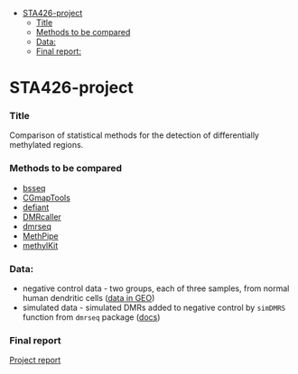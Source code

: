 <!-- START doctoc generated TOC please keep comment here to allow auto update -->
<!-- DON'T EDIT THIS SECTION, INSTEAD RE-RUN doctoc TO UPDATE -->


- [STA426-project](#sta426-project)
    - [Title](#title)
    - [Methods to be compared](#methods-to-be-compared)
    - [Data:](#data)
    - [Final report:](#final-report)

<!-- END doctoc generated TOC please keep comment here to allow auto update -->

# STA426-project

### Title
Comparison of statistical methods for the detection of differentially methylated regions.


### Methods to be compared

- [bsseq](https://bioconductor.org/packages/release/bioc/vignettes/bsseq/inst/doc/bsseq.html)
- [CGmapTools](https://cgmaptools.github.io/)
- [defiant](https://bmcbioinformatics.biomedcentral.com/articles/10.1186/s12859-018-2037-1)
- [DMRcaller](https://bioconductor.org/packages/release/bioc/html/DMRcaller.html)
- [dmrseq](https://academic.oup.com/biostatistics/advance-article/doi/10.1093/biostatistics/kxy007/4899074)
- [MethPipe](http://smithlabresearch.org/software/methpipe/)
- [methylKit](https://www.bioconductor.org/packages/devel/bioc/vignettes/methylKit/inst/doc/methylKit.html)


### Data:
- negative control data - two groups, each of three samples, from normal human dendritic cells ([data in GEO](https://www.ncbi.nlm.nih.gov/geo/query/acc.cgi?acc=GSE64177))
- simulated data - simulated DMRs added to negative control by `simDMRS` function from `dmrseq` package ([docs](https://bioconductor.org/packages/release/bioc/vignettes/dmrseq/inst/doc/dmrseq.html#6_simulating_dmrs))

### Final report
[Project report](https://github.com/sta426hs2018/sta426-project-dmr-comparison/blob/master/report/project_report.html)
